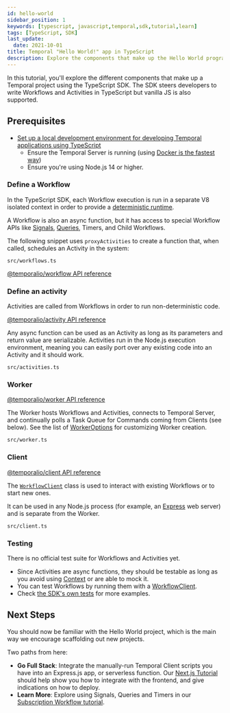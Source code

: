 ```yaml
---
id: hello-world
sidebar_position: 1
keywords: [typescript, javascript,temporal,sdk,tutorial,learn]
tags: [TypeScript, SDK]
last_update:
  date: 2021-10-01
title: Temporal "Hello World!" app in TypeScript
description: Explore the components that make up the Hello World program in TypeScript..
---
```


In this tutorial, you'll explore the different components that make up a Temporal project using the TypeScript SDK.  The SDK steers developers to write  Workflows and Activities in TypeScript but vanilla JS is also supported.

## Prerequisites

- [Set up a local development environment for developing Temporal applications using TypeScript](/getting_started/typescript/dev_environment/index.md)
  - Ensure the Temporal Server is running (using [Docker is the fastest way](https://docs.temporal.io/application-development-guide/#run-a-dev-cluster))
  - Ensure you're using Node.js 14 or higher.

### Define a Workflow

In the TypeScript SDK, each Workflow execution is run in a separate V8 isolated context in order to provide a [deterministic runtime](https://docs.temporal.io/typescript/determinism).

A Workflow is also an async function, but it has access to special Workflow APIs like [Signals](https://docs.temporal.io/concepts/what-is-a-signal), [Queries](https://docs.temporal.io/concepts/what-is-a-query), Timers, and Child Workflows.

The following snippet uses `proxyActivities` to create a function that, when called, schedules an Activity in the system:

`src/workflows.ts`

<!--SNIPSTART typescript-hello-workflow -->
<!--SNIPEND-->


[@temporalio/workflow API reference](https://typescript.temporal.io/api/namespaces/workflow)

### Define an activity

Activities are called from Workflows in order to run non-deterministic code.

[@temporalio/activity API reference](https://typescript.temporal.io/api/namespaces/activity)

Any async function can be used as an Activity as long as its parameters and return value are serializable.
Activities run in the Node.js execution environment, meaning you can easily port over any existing code into an Activity and it should work.

`src/activities.ts`

<!--SNIPSTART typescript-hello-activity -->
<!--SNIPEND-->


### Worker

[@temporalio/worker API reference](https://typescript.temporal.io/api/namespaces/worker)

The Worker hosts Workflows and Activities, connects to Temporal Server, and continually polls a Task Queue for Commands coming from Clients (see below).
See the list of [WorkerOptions](https://typescript.temporal.io/api/interfaces/worker.workeroptions) for customizing Worker creation.

`src/worker.ts`

<!--SNIPSTART typescript-hello-worker -->
<!--SNIPEND-->

### Client

[@temporalio/client API reference](https://typescript.temporal.io/api/namespaces/client)

The [`WorkflowClient`](https://typescript.temporal.io/api/classes/client.workflowclient) class is used to interact with existing Workflows or to start new ones.

It can be used in any Node.js process (for example, an [Express](https://expressjs.com/) web server) and is separate from the Worker.

`src/client.ts`

<!--SNIPSTART typescript-hello-client -->
<!--SNIPEND-->

### Testing

There is no official test suite for Workflows and Activities yet.

- Since Activities are async functions, they should be testable as long as you avoid using [Context](https://typescript.temporal.io/api/classes/activity.context) or are able to mock it.
- You can test Workflows by running them with a [WorkflowClient](https://typescript.temporal.io/api/classes/client.workflowclient).
- Check [the SDK's own tests](https://github.com/temporalio/sdk-typescript/tree/52f67499860526cd180912797dc3e6d7fa4fc78f/packages/test/src) for more examples.

## Next Steps

You should now be familiar with the Hello World project, which is the main way we encourage scaffolding out new projects.

Two paths from here:

- **Go Full Stack**: Integrate the manually-run Temporal Client scripts you have into an Express.js app, or serverless function.
  Our [Next.js Tutorial](/tutorials/typescript/nextjs/index.md) should help show you how to integrate with the frontend, and give indications on how to deploy.
- **Learn More**: Explore using Signals, Queries and Timers in our [Subscription Workflow tutorial](/tutorials/typescript/subscriptions/index.md).
